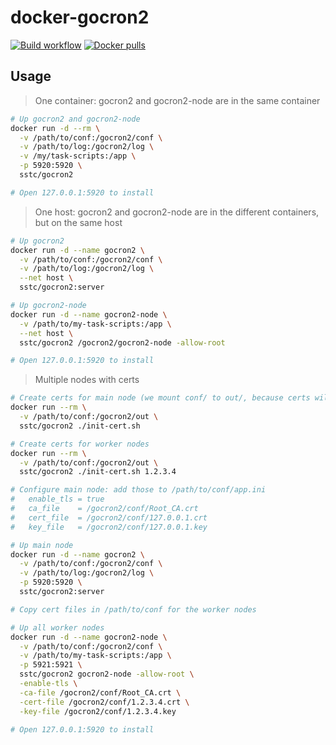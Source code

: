 # docker-gocron2

[![Build workflow](https://github.com/docker-sstc/docker-gocron2/actions/workflows/main.yml/badge.svg)](https://github.com/docker-sstc/docker-gocron2/actions)
[![Docker pulls](https://img.shields.io/docker/pulls/sstc/echo-server.svg)](https://hub.docker.com/r/sstc/echo-server)

## Usage

> One container: gocron2 and gocron2-node are in the same container

```bash
# Up gocron2 and gocron2-node
docker run -d --rm \
  -v /path/to/conf:/gocron2/conf \
  -v /path/to/log:/gocron2/log \
  -v /my/task-scripts:/app \
  -p 5920:5920 \
  sstc/gocron2

# Open 127.0.0.1:5920 to install
```

> One host: gocron2 and gocron2-node are in the different containers, but on the same host

```bash
# Up gocron2
docker run -d --name gocron2 \
  -v /path/to/conf:/gocron2/conf \
  -v /path/to/log:/gocron2/log \
  --net host \
  sstc/gocron2:server

# Up gocron2-node
docker run -d --name gocron2-node \
  -v /path/to/my-task-scripts:/app \
  --net host \
  sstc/gocron2 /gocron2/gocron2-node -allow-root

# Open 127.0.0.1:5920 to install
```

> Multiple nodes with certs

```bash
# Create certs for main node (we mount conf/ to out/, because certs will output to out/)
docker run --rm \
  -v /path/to/conf:/gocron2/out \
  sstc/gocron2 ./init-cert.sh

# Create certs for worker nodes
docker run --rm \
  -v /path/to/conf:/gocron2/out \
  sstc/gocron2 ./init-cert.sh 1.2.3.4

# Configure main node: add those to /path/to/conf/app.ini
#   enable_tls = true
#   ca_file    = /gocron2/conf/Root_CA.crt
#   cert_file  = /gocron2/conf/127.0.0.1.crt
#   key_file   = /gocron2/conf/127.0.0.1.key

# Up main node
docker run -d --name gocron2 \
  -v /path/to/conf:/gocron2/conf \
  -v /path/to/log:/gocron2/log \
  -p 5920:5920 \
  sstc/gocron2:server

# Copy cert files in /path/to/conf for the worker nodes

# Up all worker nodes
docker run -d --name gocron2-node \
  -v /path/to/conf:/gocron2/conf \
  -v /path/to/my-task-scripts:/app \
  -p 5921:5921 \
  sstc/gocron2 gocron2-node -allow-root \
  -enable-tls \
  -ca-file /gocron2/conf/Root_CA.crt \
  -cert-file /gocron2/conf/1.2.3.4.crt \
  -key-file /gocron2/conf/1.2.3.4.key

# Open 127.0.0.1:5920 to install
```

